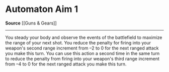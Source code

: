﻿---
actions: '[one-action]'
cost: null
element: null
frequency: null
id: '903'
name: Automaton Aim
rarity: Common
requirement: null
school: null
source: '[[DATABASE/source/Guns & Gears|Guns & Gears]]'
trait: null
trigger: null
type: Action

---
# Automaton Aim <span class="action-icon">1</span>

**Source** [[Guns & Gears]]

---
You steady your body and observe the events of the battlefield to maximize the range of your next shot. You reduce the penalty for firing into your weapon's second range increment from –2 to 0 for the next ranged attack you make this turn. You can use this action a second time in the same turn to reduce the penalty from firing into your weapon's third range increment from –4 to 0 for the next ranged attack you make this turn.